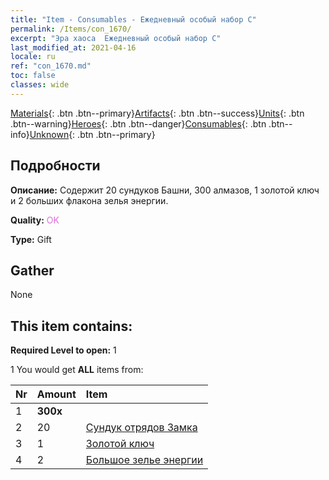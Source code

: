 ```yaml
---
title: "Item - Consumables - Ежедневный особый набор С"
permalink: /Items/con_1670/
excerpt: "Эра хаоса  Ежедневный особый набор С"
last_modified_at: 2021-04-16
locale: ru
ref: "con_1670.md"
toc: false
classes: wide
---
```

 [Materials](/ru/Items/){: .btn .btn--primary}[Artifacts](/ru/Items/Artifacts/){: .btn .btn--success}[Units](/ru/Items/Units/){: .btn .btn--warning}[Heroes](/ru/Items/Heroes/){: .btn .btn--danger}[Consumables](/ru/Items/Consumables/){: .btn .btn--info}[Unknown](/ru/Items/Unknown/){: .btn .btn--primary}

## Подробности
 **Описание:** Содержит 20 сундуков Башни, 300 алмазов, 1 золотой ключ и 2 больших флакона зелья энергии.

 **Quality:** <span style="color: #DA70D6">OK</span>

 **Type:** Gift

## Gather

  None

## This item contains:

 **Required Level to open:** 1

 1 You would get **ALL** items  from:

  | Nr | Amount |     Item    |
  |:---|:-------|:------------|
  | 1 |  **300x** | <i class="fas fa-gem"/> |  | 
  | 2 | 20 | [Сундук отрядов Замка](/ru/Items/con_1269/) |  | 
  | 3 | 1 | [Золотой ключ](/ru/Items/con_783/) |  | 
  | 4 | 2 | [Большое зелье энергии](/ru/Items/con_706/) |  | 
